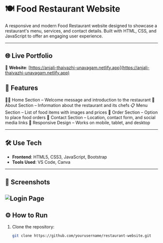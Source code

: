 # 🍽️ Food Restaurant Website
A responsive and modern Food Restaurant website designed to showcase a restaurant's menu, services, and contact details. Built with HTML, CSS, and JavaScript to offer an engaging user experience.

---

## 🌐 Live Portfolio

📎 **Website**: [https://anjali-thaivazhi-unavagam.netlify.app](https://anjali-thaivazhi-unavagam.netlify.app) 

## 📌 Features
🧑‍🍳 Home Section – Welcome message and introduction to the restaurant
📝 About Section – Information about the restaurant and its chefs
📋 Menu Section – List of food items with images and prices
🛒 Order Section – Option to place food orders
📍 Contact Section – Location, contact form, and social media links
📱 Responsive Design – Works on mobile, tablet, and desktop

---

## 🛠 Use Tech 

- **Frontend**: HTML5, CSS3, JavaScript, Bootstrap
- **Tools Used**: VS Code, Canva

---

## 📸 Screenshots

![Login Page](https://github.com/KaviMani09/Manikandan-Portfolio/blob/main/project/Food%20Restaurent/ajith.png)  
---

## ⚙️ How to Run
1. Clone the repository:
   ```bash
   git clone https://github.com/yourusername/restaurant-website.git

